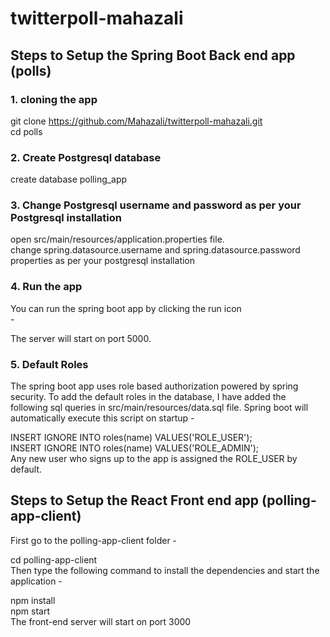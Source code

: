# twitterpoll-mahazali
## Steps to Setup the Spring Boot Back end app (polls) <br/>
### 1. cloning the app <br />
git clone https://github.com/Mahazali/twitterpoll-mahazali.git <br />
cd polls
### 2. Create Postgresql database
create database polling_app
### 3. Change Postgresql username and password as per your Postgresql installation
open src/main/resources/application.properties file.<br />
change spring.datasource.username and spring.datasource.password properties as per your postgresql installation
### 4. Run the app
You can run the spring boot app by clicking the run icon <br /> -

The server will start on port 5000.<br/>

### 5. Default Roles

The spring boot app uses role based authorization powered by spring security. To add the default roles in the database, I have added the following sql queries in src/main/resources/data.sql file. Spring boot will automatically execute this script on startup -<br/>

INSERT IGNORE INTO roles(name) VALUES('ROLE_USER');<br/>
INSERT IGNORE INTO roles(name) VALUES('ROLE_ADMIN');<br/>
Any new user who signs up to the app is assigned the ROLE_USER by default.<br/>

## Steps to Setup the React Front end app (polling-app-client)
First go to the polling-app-client folder -<br/>

cd polling-app-client<br/>
Then type the following command to install the dependencies and start the application -<br/>

npm install<br/>  npm start<br/>
The front-end server will start on port 3000


